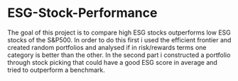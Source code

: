 # ESG-Stock-Performance
The goal of this project is to compare high ESG stocks outperforms low ESG stocks of the S&amp;P500. In order to do this first i used the efficient frontier and created random portfolios and analysed if in risk/rewards terms one category is better than the other.
In the second part i constructed a portfolio through stock picking that could have a good ESG score in average and tried to outperform a benchmark.
